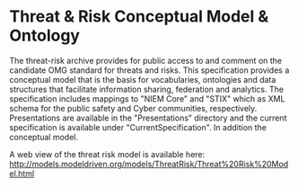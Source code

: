 # Threat & Risk Conceptual Model & Ontology
The threat-risk archive provides for public access to and comment on the candidate OMG standard for threats and risks. This specification provides a conceptual model that is the basis for vocabularies, ontologies and data structures that facilitate information sharing, federation and analytics. 
The specification includes mappings to "NIEM Core" and "STIX" which as XML schema for the public safety and Cyber communities, respectively. Presentations are available in the "Presentations" directory and the current specification is available under "CurrentSpecification". In addition the conceptual model. 

A web view of the threat risk model is available here: http://models.modeldriven.org/models/ThreatRisk/Threat%20Risk%20Model.html
